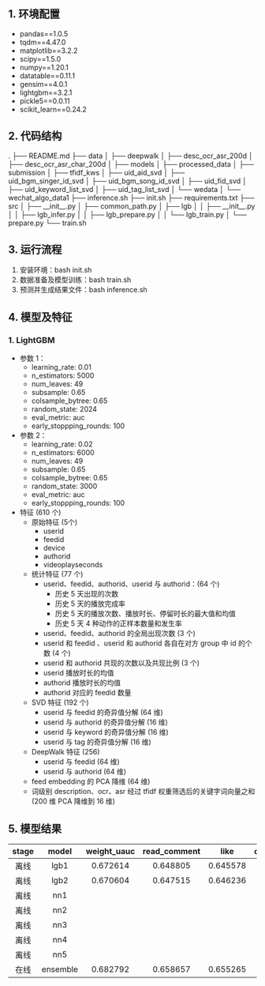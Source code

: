 ## 1. 环境配置
* pandas==1.0.5
* tqdm==4.47.0
* matplotlib==3.2.2
* scipy==1.5.0
* numpy==1.20.1
* datatable==0.11.1
* gensim==4.0.1
* lightgbm==3.2.1
* pickle5==0.0.11
* scikit_learn==0.24.2

## 2. 代码结构

.
├── README.md
├── data
│   ├── deepwalk
│   ├── desc_ocr_asr_200d
│   ├── desc_ocr_asr_char_200d
│   ├── models
│   ├── processed_data
│   ├── submission
│   ├── tfidf_kws
│   ├── uid_aid_svd
│   ├── uid_bgm_singer_id_svd
│   ├── uid_bgm_song_id_svd
│   ├── uid_fid_svd
│   ├── uid_keyword_list_svd
│   ├── uid_tag_list_svd
│   └── wedata
│       └── wechat_algo_data1
├── inference.sh
├── init.sh
├── requirements.txt
├── src
│   ├── \_\_init\_\_.py
│   ├── common_path.py
│   ├── lgb
│   │   ├── \_\_init\_\_.py
│   │   ├── lgb_infer.py
│   │   ├── lgb_prepare.py
│   │   └── lgb_train.py
│   └── prepare.py
└── train.sh

## 3. 运行流程

1. 安装环境：bash init.sh
2. 数据准备及模型训练：bash train.sh
3. 预测并生成结果文件：bash inference.sh

## 4. 模型及特征

### 1. LightGBM

* 参数 1：
  * learning_rate: 0.01
  * n_estimators: 5000
  * num_leaves: 49
  * subsample: 0.65
  * colsample_bytree: 0.65
  * random_state: 2024
  * eval_metric: auc
  * early_stoppping_rounds: 100
* 参数 2：
  * learning_rate: 0.02
  * n_estimators: 6000
  * num_leaves: 49
  * subsample: 0.65
  * colsample_bytree: 0.65
  * random_state: 3000
  * eval_metric: auc
  * early_stoppping_rounds: 100
* 特征 (610 个)
  * 原始特征 (5个)
    * userid
    * feedid
    * device
    * authorid
    * videoplayseconds
  * 统计特征 (77 个)
    * userid、feedid、authorid、userid 与 authorid：(64 个)
      * 历史 5 天出现的次数
      * 历史 5 天的播放完成率
      * 历史 5 天的播放次数、播放时长、停留时长的最大值和均值
      * 历史 5 天 4 种动作的正样本数量和发生率
    * userid、feedid、authorid 的全局出现次数 (3 个)
    * userid 和 feedid 、userid 和 authorid 各自在对方 group 中 id 的个数 (4 个)
    * userid 和 authorid 共现的次数以及共现比例 (3 个)
    * userid 播放时长的均值
    * authorid 播放时长的均值
    * authorid 对应的 feedid 数量
  * SVD 特征 (192 个)
    * userid 与 feedid 的奇异值分解 (64 维)
    * userid 与 authorid 的奇异值分解 (16 维)
    * userid 与 keyword  的奇异值分解 (16 维)
    * userid 与 tag  的奇异值分解 (16 维)
  * DeepWalk 特征 (256)
    * userid 与 feedid  (64 维)
    * userid 与 authorid  (64 维)
  * feed embedding 的 PCA 降维 (64 维)
  * 词级别 description、ocr、asr 经过 tfidf 权重筛选后的关键字词向量之和 (200 维 PCA 降维到 16 维)

## 5. 模型结果

| stage |  model   | weight_uauc | read_comment |   like   | click_avatar | forward  |
| :---: | :------: | :---------: | :----------: | :------: | :----------: | :------: |
| 离线  |   lgb1   |  0.672614   |   0.648805   | 0.645578 |   0.731963   | 0.730256 |
| 离线  |   lgb2   |  0.670604   |   0.647515   | 0.646236 |   0.728114   | 0.721045 |
| 离线  |   nn1    |             |              |          |              |          |
| 离线  |   nn2    |             |              |          |              |          |
| 离线  |   nn3    |             |              |          |              |          |
| 离线  |   nn4    |             |              |          |              |          |
| 离线  |   nn5    |             |              |          |              |          |
| 在线  | ensemble |  0.682792   |   0.658657   | 0.655265 |   0.752349   | 0.722799 |

